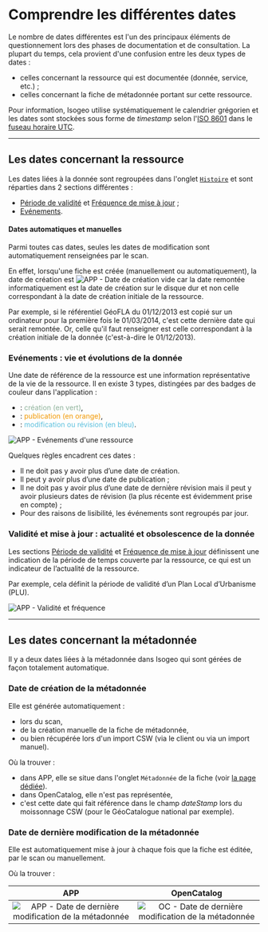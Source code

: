 # Comprendre les différentes dates

Le nombre de dates différentes est l&apos;un des principaux éléments de questionnement lors des phases de documentation et de consultation. La plupart du temps, cela provient d&apos;une confusion entre les deux types de dates :
* celles concernant la ressource qui est documentée (donnée, service, etc.) ;
* celles concernant la fiche de métadonnée portant sur cette ressource.

Pour information, Isogeo utilise systématiquement le calendrier grégorien et les dates sont stockées sous forme de *timestamp* selon l&apos;[ISO 8601](https://fr.wikipedia.org/wiki/ISO_8601) dans le [fuseau horaire UTC](https://fr.wikipedia.org/wiki/ISO_8601#Fuseau_horaire).

_____

## Les dates concernant la ressource

Les dates liées à la donnée sont regroupées dans l&apos;onglet [`Histoire`](../features/documentation/md_history.html) et sont réparties dans 2 sections différentes :
* [Période de validité](../features/documentation/md_history.html#priode-de-validit) et [Fréquence de mise à jour](../features/documentation/md_history.html#frquence-de-mise--jour) ;
* [Evénements](../features/documentation/md_history.html#evnements).

#### Dates automatiques et manuelles

Parmi toutes cas dates, seules les dates de modification sont automatiquement renseignées par le scan.

En effet, lorsqu&apos;une fiche est créée (manuellement ou automatiquement), la date de création est ![APP - Date de création vide](/images/annex_dates_data_creationDate_empty_APP.png "La date de création doit être renseignée manuellement") car la date remontée informatiquement est la date de création sur le disque dur et non celle correspondant à la date de création initiale de la ressource.

Par exemple, si le référentiel GéoFLA du 01/12/2013 est copié sur un ordinateur pour la première fois le 01/03/2014, c&apos;est cette dernière date qui serait remontée. Or, celle qu&apos;il faut renseigner est celle correspondant à la création initiale de la donnée (c&apos;est-à-dire le 01/12/2013).

### Evénements : vie et évolutions de la donnée

Une date de référence de la ressource est une information représentative de la vie de la ressource. Il en existe 3 types, distingées par des badges de couleur dans l&apos;application :
* <div class="timeline-badge success"><i class="fa fa-plus"></i> : <span style="color:#8FB39B">création (en vert)</span>,</div>
* <div class="timeline-badge warning"><i class="fa fa-bullhorn"></i> : <span style="color:#F29800"> publication (en orange)</span>,</div>
* <div class="timeline-badge info"><i class="fa fa-pencil"></i> : <span style="color:#5bc0de">modification ou révision (en bleu)</span>.</div>

![APP - Evénements d&apos;une ressource](/images/inv_edit_one_history_events.png "Les différents types d&apos;événements de la vie d&apos;une ressource")

Quelques règles encadrent ces dates :
* Il ne doit pas y avoir plus d’une date de création.
* Il peut y avoir plus d’une date de publication ;
* II ne doit pas y avoir plus d’une date de dernière révision mais il peut y avoir plusieurs dates de révision (la plus récente est évidemment prise en compte) ;
* Pour des raisons de lisibilité, les événements sont regroupés par jour.

### Validité et mise à jour : actualité et obsolescence de la donnée

Les sections [Période de validité](../features/documentation/md_history.html#priode-de-validit) et [Fréquence de mise à jour](../features/documentation/md_history.html#frquence-de-mise--jour) définissent  une indication de la période de temps couverte par la ressource, ce qui est un indicateur de l’actualité de la ressource.

Par exemple, cela définit la période de validité d’un Plan Local d’Urbanisme (PLU).

![APP - Validité et fréquence](/images/annex_dates_data_temporalValidity_APP.png "Les dates qui définissent l&apos;actualité et l&apos;obsolescence d&apos;une ressource")

_____

## Les dates concernant la métadonnée

Il y a deux dates liées à la métadonnée dans Isogeo qui sont gérées de façon totalement automatique.

### Date de création de la métadonnée

Elle est générée automatiquement :
* lors du scan,
* de la création manuelle de la fiche de métadonnée,
* ou bien récupérée lors d&apos;un import CSW (via le client ou via un import manuel).

Où la trouver :
* dans APP, elle se situe dans l&apos;onglet `Métadonnée` de la fiche (voir [la page dédiée](../features/documentation/md_metadata.html#date-de-cration)).
* dans OpenCatalog, elle n&apos;est pas représentée,
* c&apos;est cette date qui fait référence dans le champ *dateStamp* lors du moissonnage CSW (pour le GéoCatalogue national par exemple).

### Date de dernière modification de la métadonnée

Elle est automatiquement mise à jour à chaque fois que la fiche est éditée, par le scan ou manuellement.

Où la trouver :

| APP       | OpenCatalog |
| :-------: | :---------: |
| ![APP - Date de dernière modification de la métadonnée](/images/annex_dates_metadata_LastUpdate_APP.png "La date de dernière modification de la métadonnée dans APP") | ![OC - Date de dernière modification de la métadonnée](/images/annex_dates_metadata_LastUpdate_OC.png "La date de dernière modification de la métadonnée dans OpenCatalog") |

